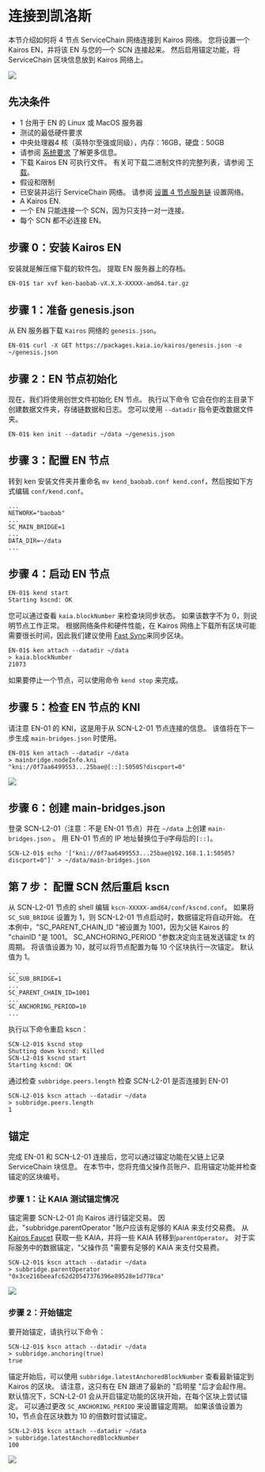 # 连接到凯洛斯

本节介绍如何将 4 节点 ServiceChain 网络连接到 Kairos 网络。
您将设置一个 Kairos EN，并将该 EN 与您的一个 SCN 连接起来。 然后启用锚定功能，将 ServiceChain 区块信息放到 Kairos 网络上。

![](/img/nodes/sc-en-scn-arch.png)

## 先决条件<a id="prerequisites"></a>

- 1 台用于 EN 的 Linux 或 MacOS 服务器
- 测试的最低硬件要求
 - 中央处理器4 核（英特尔至强或同级），内存：16GB，硬盘：50GB
 - 请参阅 [系统要求](../system-requirements.md) 了解更多信息。
- 下载 Kairos EN 可执行文件。 有关可下载二进制文件的完整列表，请参阅 [下载](../../downloads/downloads.md)。
- 假设和限制
 - 已安装并运行 ServiceChain 网络。 请参阅 [设置 4 节点服务链](4nodes-setup-guide.md) 设置网络。
 - A Kairos EN.
 - 一个 EN 只能连接一个 SCN，因为只支持一对一连接。
 - 每个 SCN 都不必连接 EN。

## 步骤 0：安装 Kairos EN<a id="install-kairos-en"></a>

安装就是解压缩下载的软件包。 提取 EN 服务器上的存档。

```bash
EN-01$ tar xvf ken-baobab-vX.X.X-XXXXX-amd64.tar.gz
```

## 步骤 1：准备 genesis.json<a id="step-1-preparing-genesis-json"></a>

从 EN 服务器下载 `Kairos` 网络的 `genesis.json`。

```
EN-01$ curl -X GET https://packages.kaia.io/kairos/genesis.json -o ~/genesis.json
```

## 步骤 2：EN 节点初始化<a id="step-2-en-node-initialization"></a>

现在，我们将使用创世文件初始化 EN 节点。 执行以下命令
它会在你的主目录下创建数据文件夹，存储链数据和日志。
您可以使用 `--datadir` 指令更改数据文件夹。

```
EN-01$ ken init --datadir ~/data ~/genesis.json
```

## 步骤 3：配置 EN 节点<a id="step-3-configure-the-en-node"></a>

转到 ken 安装文件夹并重命名 `mv kend_baobab.conf kend.conf`，然后按如下方式编辑 `conf/kend.conf`。

```
...
NETWORK="baobab"
...
SC_MAIN_BRIDGE=1
...
DATA_DIR=~/data
...
```

## 步骤 4：启动 EN 节点<a id="step-4-start-the-en-node"></a>

```
EN-01$ kend start
Starting kscnd: OK
```

您可以通过查看 `kaia.blockNumber` 来检查块同步状态。 如果该数字不为 0，则说明节点工作正常。 根据网络条件和硬件性能，在 Kairos 网络上下载所有区块可能需要很长时间，因此我们建议使用 [Fast Sync](../../endpoint-node/install-endpoint-nodes.md#fast-sync-optional)来同步区块。

```
EN-01$ ken attach --datadir ~/data
> kaia.blockNumber
21073
```

如果要停止一个节点，可以使用命令 `kend stop` 来完成。

## 步骤 5：检查 EN 节点的 KNI<a id="step-5-check-kni-of-en-node"></a>

请注意 EN-01 的 KNI，这是用于从 SCN-L2-01 节点连接的信息。 该值将在下一步生成 `main-bridges.json` 时使用。

```
EN-01$ ken attach --datadir ~/data
> mainbridge.nodeInfo.kni
"kni://0f7aa6499553...25bae@[::]:50505?discport=0"
```

![](/img/nodes/sc-en-scn-nodeInfo.png)

## 步骤 6：创建 main-bridges.json<a id="step-6-create-main-bridges-json"></a>

登录 SCN-L2-01（注意：不是 EN-01 节点）并在 `~/data` 上创建 `main-bridges.json` 。 用 EN-01 节点的 IP 地址替换位于`@`字母后的`[::]`。

```
SCN-L2-01$ echo '["kni://0f7aa6499553...25bae@192.168.1.1:50505?discport=0"]' > ~/data/main-bridges.json
```

## 第 7 步： 配置 SCN 然后重启 kscn<a id="step-7-configure-scn-then-restart-kscn"></a>

从 SCN-L2-01 节点的 shell 编辑 `kscn-XXXXX-amd64/conf/kscnd.conf`。
如果将 `SC_SUB_BRIDGE` 设置为 1，则 SCN-L2-01 节点启动时，数据锚定将自动开始。 在本例中，"SC_PARENT_CHAIN_ID "被设置为 1001，因为父链 Kairos 的 "chainID "是 1001。
SC_ANCHORING_PERIOD "参数决定向主链发送锚定 tx 的周期。 将该值设置为 10，就可以将节点配置为每 10 个区块执行一次锚定。 默认值为 1。

```
...
SC_SUB_BRIDGE=1
...
SC_PARENT_CHAIN_ID=1001
...
SC_ANCHORING_PERIOD=10
...
```

执行以下命令重启 kscn：

```
SCN-L2-01$ kscnd stop
Shutting down kscnd: Killed
SCN-L2-01$ kscnd start
Starting kscnd: OK
```

通过检查 `subbridge.peers.length` 检查 SCN-L2-01 是否连接到 EN-01

```
SCN-L2-01$ kscn attach --datadir ~/data
> subbridge.peers.length
1
```

## 锚定 <a id="anchoring"></a>

完成 EN-01 和 SCN-L2-01 连接后，您可以通过锚定功能在父链上记录 ServiceChain 块信息。
在本节中，您将充值父操作员账户、启用锚定功能并检查锚定的区块编号。

### 步骤 1：让 KAIA 测试锚定情况<a id="step-1-get-kaia-to-test-anchoring"></a>

锚定需要 SCN-L2-01 向 Kairos 进行锚定交易。 因此，"subbridge.parentOperator "账户应该有足够的 KAIA 来支付交易费。 从 [Kairos Faucet](https://faucet.kaia.io/) 获取一些 KAIA，并将一些 KAIA 转移到`parentOperator`。 对于实际服务中的数据锚定，"父操作员 "需要有足够的 KAIA 来支付交易费。

```
SCN-L2-01$ kscn attach --datadir ~/data
> subbridge.parentOperator
"0x3ce216beeafc62d20547376396e89528e1d778ca"
```

![](/img/nodes/sc-en-scn-faucet.png)

### 步骤 2：开始锚定<a id="step-2-start-anchoring"></a>

要开始锚定，请执行以下命令：

```
SCN-L2-01$ kscn attach --datadir ~/data
> subbridge.anchoring(true)
true
```

锚定开始后，可以使用 `subbridge.latestAnchoredBlockNumber` 查看最新锚定到 Kairos 的区块。 请注意，这只有在 EN 跟进了最新的 "启明星 "后才会起作用。 默认情况下，SCN-L2-01 会从开启锚定功能的区块开始，在每个区块上尝试锚定。 可以通过更改 `SC_ANCHORING_PERIOD` 来设置锚定周期。 如果该值设置为 10，节点会在区块数为 10 的倍数时尝试锚定。

```
SCN-L2-01$ kscn attach --datadir ~/data
> subbridge.latestAnchoredBlockNumber
100
```

![](/img/nodes/sc-en-scn-anchoring.png)
